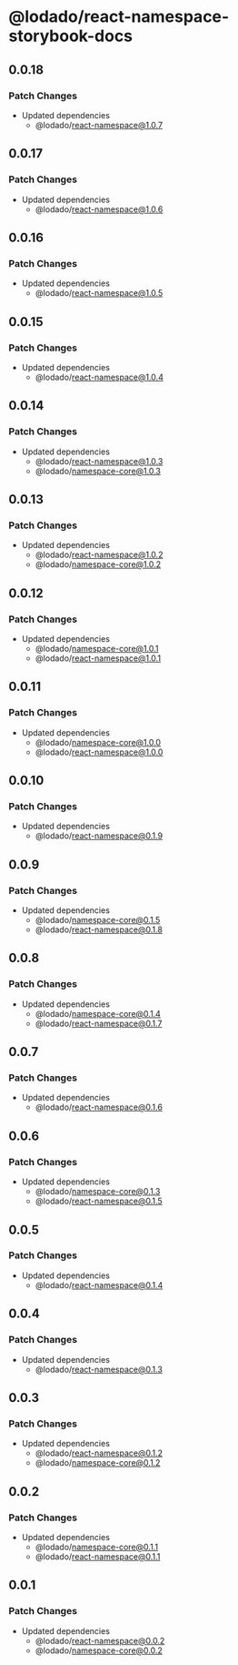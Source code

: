 # @lodado/react-namespace-storybook-docs

## 0.0.18

### Patch Changes

- Updated dependencies
  - @lodado/react-namespace@1.0.7

## 0.0.17

### Patch Changes

- Updated dependencies
  - @lodado/react-namespace@1.0.6

## 0.0.16

### Patch Changes

- Updated dependencies
  - @lodado/react-namespace@1.0.5

## 0.0.15

### Patch Changes

- Updated dependencies
  - @lodado/react-namespace@1.0.4

## 0.0.14

### Patch Changes

- Updated dependencies
  - @lodado/react-namespace@1.0.3
  - @lodado/namespace-core@1.0.3

## 0.0.13

### Patch Changes

- Updated dependencies
  - @lodado/react-namespace@1.0.2
  - @lodado/namespace-core@1.0.2

## 0.0.12

### Patch Changes

- Updated dependencies
  - @lodado/namespace-core@1.0.1
  - @lodado/react-namespace@1.0.1

## 0.0.11

### Patch Changes

- Updated dependencies
  - @lodado/namespace-core@1.0.0
  - @lodado/react-namespace@1.0.0

## 0.0.10

### Patch Changes

- Updated dependencies
  - @lodado/react-namespace@0.1.9

## 0.0.9

### Patch Changes

- Updated dependencies
  - @lodado/namespace-core@0.1.5
  - @lodado/react-namespace@0.1.8

## 0.0.8

### Patch Changes

- Updated dependencies
  - @lodado/namespace-core@0.1.4
  - @lodado/react-namespace@0.1.7

## 0.0.7

### Patch Changes

- Updated dependencies
  - @lodado/react-namespace@0.1.6

## 0.0.6

### Patch Changes

- Updated dependencies
  - @lodado/namespace-core@0.1.3
  - @lodado/react-namespace@0.1.5

## 0.0.5

### Patch Changes

- Updated dependencies
  - @lodado/react-namespace@0.1.4

## 0.0.4

### Patch Changes

- Updated dependencies
  - @lodado/react-namespace@0.1.3

## 0.0.3

### Patch Changes

- Updated dependencies
  - @lodado/react-namespace@0.1.2
  - @lodado/namespace-core@0.1.2

## 0.0.2

### Patch Changes

- Updated dependencies
  - @lodado/namespace-core@0.1.1
  - @lodado/react-namespace@0.1.1

## 0.0.1

### Patch Changes

- Updated dependencies
  - @lodado/react-namespace@0.0.2
  - @lodado/namespace-core@0.0.2
